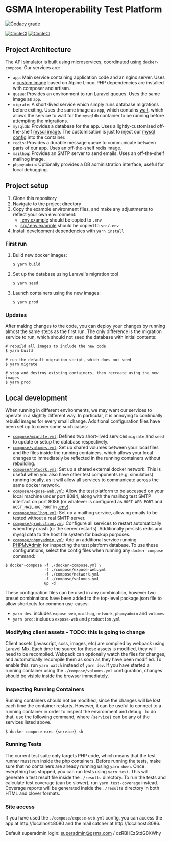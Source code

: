# GSMA Interoperability Test Platform

[![Codacy grade](https://img.shields.io/codacy/grade/8ff2b7590e13431dad7032a973d908fd?logo=codacy)](https://www.codacy.com/gh/gsmainclusivetechlab/interop-test-platform?utm_source=github.com&utm_medium=referral&utm_content=gsmainclusivetechlab/interop-test-platform&utm_campaign=Badge_Grade)

[![CircleCI](https://img.shields.io/circleci/build/github/gsmainclusivetechlab/interop-test-platform/master?label=Master&logo=circleCI&token=7cc80f8c435154849e1f57a8708d8765da9ffa1a)](https://app.circleci.com/pipelines/github/gsmainclusivetechlab/interop-test-platform?branch=master)
[![CircleCI](https://img.shields.io/circleci/build/github/gsmainclusivetechlab/interop-test-platform/develop?label=Develop&logo=circleCI&token=7cc80f8c435154849e1f57a8708d8765da9ffa1a)](https://app.circleci.com/pipelines/github/gsmainclusivetechlab/interop-test-platform?branch=develop)

## Project Architecture

The API simulator is built using microservices, coordinated using
`docker-compose`. Our services are:

-   `app`: Main service containing application code and an nginx server. Uses a
    [custom image](./src/Dockerfile) based on Alpine Linux. PHP dependencies are
    installed with composer and artisan.
-   `queue`: Provides an environment to run Laravel queues. Uses the same image
    as `app`.
-   `migrate`: A short-lived service which simply runs database migrations
    before exiting. Uses the same image as `app`, which contains
    [wait](https://github.com/ufoscout/docker-compose-wait), which allows the
    service to wait for the `mysqldb` container to be running before attempting
    the migrations.
-   `mysqldb`: Provides a database for the app. Uses a lightly-customised
    off-the-shelf [mysql image](./mysqldb/Dockerfile.mysqldb). The customisation
    is just to inject our [mysql config](./mysqldb/my.cnf) into the container.
-   `redis`: Provides a durable message queue to communicate between parts of
    our app. Uses an off-the-shelf redis image.
-   `mailhog`: Provides an SMTP server to send emails. Uses an off-the-shelf
    mailhog image.
-   `phpmyadmin`: Optionally provides a DB administration interface, useful for
    local debugging.

## Project setup

1. Clone this repository
2. Navigate to the project directory
3. Copy the example environment files, and make any adjustments to reflect your
   own environment:
    - [.env.example](./.env.example) should be copied to `.env`
    - [src/.env.example](./src/.env.example) should be copied to `src/.env`
4. Install development dependencies with `yarn install`

### First run

1. Build new docker images:
    ```
    $ yarn build
    ```
2. Set up the database using Laravel's migration tool
    ```
    $ yarn seed
    ```
3. Launch containers using the new images:
    ```
    $ yarn prod
    ```

### Updates

After making changes to the code, you can deploy your changes by running almost
the same steps as the first run. The only difference is the migration service to
run, which should not seed the database with initial contents:

```
# rebuild all images to include the new code
$ yarn build

# run the default migration script, which does not seed
$ yarn migrate

# stop and destroy existing containers, then recreate using the new images
$ yarn prod
```

## Local development

When running in different environments, we may want our services to operate in a
slightly different way. In particular, it is annoying to continually rebuild
images for every small change. Additional configuration files have been set up
to cover some such cases:

-   [`compose/migrate.yml`](./compose/migrate.yml): Defines two short-lived
    services `migrate` and `seed` to update or setup the database respectively.
-   [`compose/volumes.yml`](./compose/volumes.yml): Set up shared volumes
    between your local files and the files inside the running containers, which
    allows your local changes to immediately be reflected in the running
    containers without rebuilding.
-   [`compose/network.yml`](./compose/network.yml): Set up a shared external
    docker network. This is useful when you also have other test components
    (e.g. simulators) running locally, as it will allow all services to
    communicate across the same docker network.
-   [`compose/expose-web.yml`](./compose/expose-web.yml): Allow the test
    platform to be accessed on your local machine under port 8084, along with
    the mailhog test SMTP interfact on port 8086 (or whatever is configured as
    `HOST_WEB_PORT` and `HOST_MAILHOG_PORT` in [.env](./.env.example)).
-   [`compose/mailhog.yml`](./compose/mailhog.yml): Set up a mailhog service,
    allowing emails to be tested without a real SMTP server.
-   [`compose/production.yml`](./compose/production.yml): Configure all services
    to restart automatically when they crash (or the server restarts).
    Additionally persists redis and mysql data to the host file system for
    backup purposes.
-   [`compose/phpmyadmin.yml`](./compose/phpmyadmin.yml): Add an additional
    service running [PHPMyAdmin](https://www.phpmyadmin.net/) for inspecting the
    test platform database. To use these configurations, select the config files
    when running any `docker-compose` command:

```
$ docker-compose -f ./docker-compose.yml \
                 -f ./compose/expose-web.yml
                 -f ./compose/network.yml
                 -f ./compose/volumes.yml
                 up -d
```

These configuration files can be used in any combination, however two preset
combinations have been added to the top-level package.json file to allow
shortcuts for common use-cases:

-   `yarn dev`: includes `expose-web`, `mailhog`, `network`, `phpmyadmin` and
    `volumes`.
-   `yarn prod`: includes `expose-web` and `production.yml`

### Modifying client assets - TODO: this is going to change

Client assets (javascript, scss, images, etc) are compiled by webpack using
Laravel Mix. Each time the source for these assets is modified, they will need
to be recompiled. Webpack can optionally watch the files for changes, and
automatically recompile them as soon as they have been modified. To enable this,
run `yarn watch` instead of `yarn dev`. If you have started a running container
using the `./compose/volumes.yml` configuration, changes should be visible
inside the browser immediately.

### Inspecting Running Containers

Running containers should not be modified, since the changes will be lost each
time the container restarts. However, it can be useful to connect to a running
container in order to inspect the environment and debug. To do that, use the
following command, where `{service}` can be any of the services listed above.

```
$ docker-compose exec {service} sh
```

### Running Tests

The current test suite only targets PHP code, which means that the test runner
must run inside the php containers. Before running the tests, make sure that no
containers are already running using `yarn down`. Once everything has stopped,
you can run tests using `yarn test`. This will generate a test result file
inside the `./results` directory. To run the tests and calculate test coverage
(can be slower), run `yarn test-coverage` instead. Coverage reports will be
generated inside the `./results` directory in both HTML and clover formats.

### Site access

If you have used the `./compose/expose-web.yml` config, you can access the app
at http://localhost:8080 and the mail catcher at http://localhost:8086.

Default superadmin login: superadmin@gsma.com / qzRBHEzStdG8XWhy
